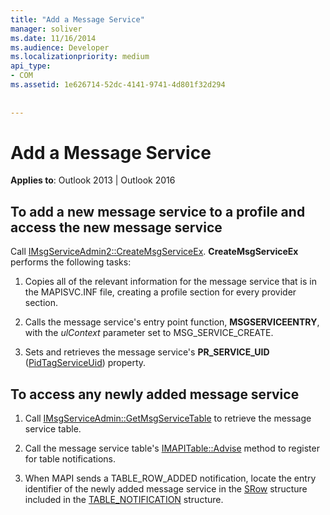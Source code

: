 ```yaml
---
title: "Add a Message Service"
manager: soliver
ms.date: 11/16/2014
ms.audience: Developer
ms.localizationpriority: medium
api_type:
- COM
ms.assetid: 1e626714-52dc-4141-9741-4d801f32d294
 
 
---
```


# Add a Message Service

**Applies to**: Outlook 2013 | Outlook 2016
  
## To add a new message service to a profile and access the new message service
  
Call [IMsgServiceAdmin2::CreateMsgServiceEx](imsgserviceadmin2-createmsgserviceex.md). **CreateMsgServiceEx** performs the following tasks:
  
1. Copies all of the relevant information for the message service that is in the MAPISVC.INF file, creating a profile section for every provider section.

2. Calls the message service's entry point function, **MSGSERVICEENTRY**, with the _ulContext_ parameter set to MSG_SERVICE_CREATE.

3. Sets and retrieves the message service's **PR_SERVICE_UID** ([PidTagServiceUid](pidtagserviceuid-canonical-property.md)) property.

## To access any newly added message service
  
1. Call [IMsgServiceAdmin::GetMsgServiceTable](imsgserviceadmin-getmsgservicetable.md) to retrieve the message service table.

2. Call the message service table's [IMAPITable::Advise](imapitable-advise.md) method to register for table notifications.

3. When MAPI sends a TABLE_ROW_ADDED notification, locate the entry identifier of the newly added message service in the [SRow](srow.md) structure included in the [TABLE_NOTIFICATION](table_notification.md) structure.
